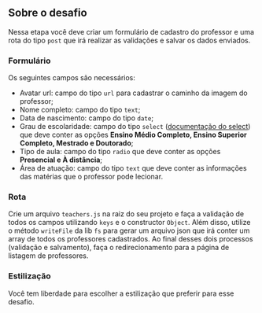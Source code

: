 ## Sobre o desafio

Nessa etapa você deve criar um formulário de cadastro do professor e uma rota do tipo `post` que irá realizar as validações e salvar os dados enviados.

### Formulário

Os seguintes campos são necessários:

- Avatar url: campo do tipo `url` para cadastrar o caminho da imagem do professor;
- Nome completo: campo do tipo `text`;
- Data de nascimento: campo do tipo `date`;
- Grau de escolaridade: campo do tipo `select` ([documentação do select](https://developer.mozilla.org/pt-BR/docs/Web/HTML/Element/select)) que deve conter as opções **Ensino Médio Completo, Ensino Superior Completo, Mestrado e Doutorado**;
- Tipo de aula: campo do tipo `radio` que deve conter as opções **Presencial e À distância**;
- Área de atuação: campo do tipo `text` que deve conter as informações das matérias que o professor pode lecionar.

### Rota

Crie um arquivo `teachers.js` na raiz do seu projeto e faça a validação de todos os campos utilizando `keys` e o constructor `Object`. Além disso, utilize o método `writeFile` da lib `fs` para gerar um arquivo json que irá conter um array de todos os professores cadastrados. Ao final desses dois processos (validação e salvamento), faça o redirecionamento para a página de listagem de professores.

### Estilização

Você tem liberdade para escolher a estilização que preferir para esse desafio.

